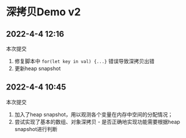 # 深拷贝Demo v2

## 2022-4-4 12:16
本次提交
1. 修复脚本中 `for(let key in val) {...}` 错误导致深拷贝出错
2. 更新heap snapshot
## 2022-4-4 10:45
本次提交
1. 加入了heap snapshot，用以观测各个变量在内存中空间的分配情况；
2. 尝试实现了基本的数组、对象深拷贝 - 是否正确地实现功能需要根据heap snapshot进行判断
